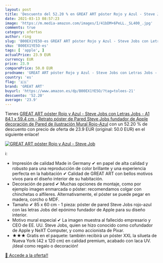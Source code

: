```yaml
---
layout: post
title: 'Descuento del 52.20 % en GREAT ART póster Rojo y Azul - Steve Job'
date: 2021-03-13 08:57:23
image: 'https://m.media-amazon.com/images/I/41bDM+6PeLL._SL400_.jpg'
comments: true
category: ofertas
author: ring
slug: 'B00EX1YE5O-es GREAT ART póster Rojo y Azul - Steve Jobs con Letras Jobs...'
sku: 'B00EX1YE5O-es'
tags: [ 'apple', ]
actualPrice: 23.9 EUR
currency: EUR
price: 23.9
comparePrice: 50.0 EUR
prodname: 'GREAT ART póster Rojo y Azul - Steve Jobs con Letras Jobs - A1 84.1 x 59.4 cm - Retrato póster de Pared Steve Jobs fundador de Apple  decoración de Pared de ilustración Mural Rojo-Azul'
country: 'es'
flag: '🇪🇸'
brand: 'GREAT ART'
buyurl: 'https://www.amazon.es/dp/B00EX1YE5O/?tag=tolees-21'
descuento: '52.20'
average: '23.9'
---
```


Tienes [GREAT ART póster Rojo y Azul - Steve Jobs con Letras Jobs - A1 84.1 x 59.4 cm - Retrato póster de Pared Steve Jobs fundador de Apple  decoración de Pared de ilustración Mural Rojo-Azul](https://www.amazon.es/dp/B00EX1YE5O/?tag=tolees-21) con un 52.20 % de descuento con precio de oferta de 23.9 EUR (original: 50.0 EUR) en el siguiente enlace!

[![GREAT ART póster Rojo y Azul - Steve Job](https://m.media-amazon.com/images/I/41bDM+6PeLL._SL400_.jpg)](https://www.amazon.es/dp/B00EX1YE5O/?tag=tolees-21)

ℹ️:

- Impresión de calidad Made in Germany ✔ en papel de alta calidad y robusto para una reproducción de color brillante y una experiencia perfecta en la habitación ✔ Calidad de GREAT ART con bellos motivos vivos para el diseño interior de su habitación.
- Decoración de pared ✔ Muchas opciones de montaje, como por ejemplo imagen enmarcada o póster: recomendamos colgar con chinchetas o alfileres. Alternativamente, el póster se puede pegar en madera, corcho o MDF.
- Tamaño ✔ 85 x 60 cm - 1 pieza: póster de pared Steve Jobs rojo-azul con las letras Jobs del epónimo fundador de Apple para su diseño interior.
- Motivo mural especial ✔ La imagen muestra al fallecido empresario y CEO de EE. UU. Steve Jobs, quien se hizo conocido como cofundador de Apple y NeXT Computer, y como accionista de Pixar.
- ★★★ Gratis en el paquete: también recibirá un póster XXL la silueta de Nueva York (42 x 120 cm) en calidad premium, acabado con laca UV. ¡Ideal como regalo o decoración!

[🛒 Accede a la oferta!!](https://www.amazon.es/dp/B00EX1YE5O/?tag=tolees-21)
